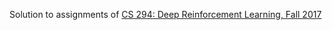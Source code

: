 Solution to assignments of [CS 294: Deep Reinforcement Learning, Fall 2017](http://rail.eecs.berkeley.edu/deeprlcourse-fa17/)

